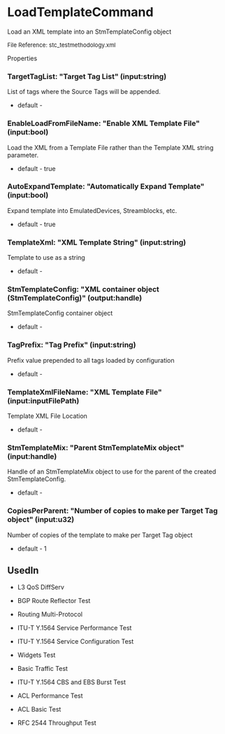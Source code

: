 # LoadTemplateCommand

Load an XML template into an StmTemplateConfig object

<font size="2">File Reference: stc_testmethodology.xml</font>

<text>Properties</text>

### TargetTagList: "Target Tag List" (input:string)

List of tags where the Source Tags will be appended.

* default - 
### EnableLoadFromFileName: "Enable XML Template File" (input:bool)

Load the XML from a Template File rather than the Template XML string parameter.

* default - true
### AutoExpandTemplate: "Automatically Expand Template" (input:bool)

Expand template into EmulatedDevices, Streamblocks, etc.

* default - true
### TemplateXml: "XML Template String" (input:string)

Template to use as a string

* default - 
### StmTemplateConfig: "XML container object (StmTemplateConfig)" (output:handle)

StmTemplateConfig container object

* default - 
### TagPrefix: "Tag Prefix" (input:string)

Prefix value prepended to all tags loaded by configuration

* default - 
### TemplateXmlFileName: "XML Template File" (input:inputFilePath)

Template XML File Location

* default - 
### StmTemplateMix: "Parent StmTemplateMix object" (input:handle)

Handle of an StmTemplateMix object to use for the parent of the created StmTemplateConfig.

* default - 
### CopiesPerParent: "Number of copies to make per Target Tag object" (input:u32)

Number of copies of the template to make per Target Tag object

* default - 1
## UsedIn
* L3 QoS DiffServ

* BGP Route Reflector Test

* Routing Multi-Protocol

* ITU-T Y.1564 Service Performance Test

* ITU-T Y.1564 Service Configuration Test

* Widgets Test

* Basic Traffic Test

* ITU-T Y.1564 CBS and EBS Burst Test

* ACL Performance Test

* ACL Basic Test

* RFC 2544 Throughput Test

